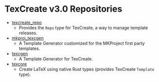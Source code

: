 # TexCreate v3.0 Repositories
- [texcreate_repo](https://github.com/MKProj/texcreate_repo)
	- Provides the `Repo` type for TexCreate, a way to manage template releases.
- [mkproj_texcgen](https://github.com/MKProj/mkproj_texcgen)
	- A Template Generator customized for the MKProject first party templates.
- [texcgen](https://github.com/MKProj/texcgen)
	- A Template Generator for TexCreate.
- [texcore](https://github.com/MKProj/texcore)
	- Create LaTeX using native Rust types (provides TexCreate `Template` type).